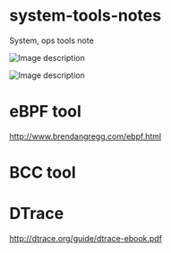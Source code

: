 # system-tools-notes
System, ops tools note

![Image description](http://www.brendangregg.com/BPF/bcc_tracing_tools_early2019.png)


![Image description](http://www.brendangregg.com/BPF/bpftrace_tools_early2019.png)


# eBPF tool

http://www.brendangregg.com/ebpf.html

# BCC tool

# DTrace
http://dtrace.org/guide/dtrace-ebook.pdf


